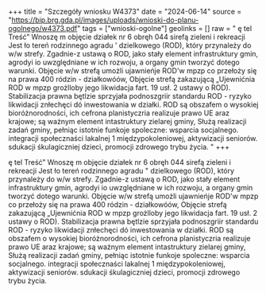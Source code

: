 +++
title = "Szczegóły wniosku W4373"
date = "2024-06-14"
source = "https://bip.brg.gda.pl/images/uploads/wnioski-do-planu-ogolnego/w4373.pdf"
tags = ["wnioski-ogolne"]
geolinks = []
raw = "  ę tel Treść” Wnoszę m objęcie działek nr 6 obręh 044 sirefą zieleni i rekreacji Jest ło tereń rodzinnego agradu ' dzielkowego (ROD), który przynależy do w/w strefy. Zgadnie-z ustawą o ROD, jako stały element infrastruktury gmin, agrodyi io uwzględniane w ich rozwoju, a organy gmin tworzyć dotego warunki. Objęcie w/w strefą umożli ujawnieńje ROD'w mpzp co przełoży się na prawa 400 ródzin - działkowóów, Objęcie strefą zakazującą „Ujewnićnia ROD w mpzp grożlloby jego likwidacja fart. 19 usł. 2 ustawy o ROD). Stabilizacja prawna bętlzie sprzyjała podnoszgriir standardu ROD - ryzyko likwidacji znłechęci dó inwestowania w działki. ROD są obszafem o wysokiej bioróżnorodności, ich cefrona planistyczria realizuje prawo UE araz krajowe; są ważnym element intastruktury zielarej gminy, Służą realizacji zadań gminy, pełniąc istotnie funkoje spoleczne: wsparcia socjalnego. integracji społecznaści lakalnej 1 międzypokoleniowej, aktywizacji seniorów. sdukacji śkulagiczniej dzieci, promocji zdrowego trybu życia. "
+++


 ę tel Treść” Wnoszę m objęcie działek nr 6 obręh 044 sirefą zieleni i rekreacji Jest ło tereń rodzinnego agradu
" dzielkowego (ROD), który przynależy do w/w strefy. Zgadnie-z ustawą o ROD, jako stały element infrastruktury
gmin, agrodyi io uwzględniane w ich rozwoju, a organy gmin tworzyć dotego warunki. Objęcie w/w strefą
umożli ujawnieńje ROD'w mpzp co przełoży się na prawa 400 ródzin - działkowóów, Objęcie strefą zakazującą
„Ujewnićnia ROD w mpzp grożlloby jego likwidacja fart. 19 usł. 2 ustawy o ROD). Stabilizacja prawna bętlzie
sprzyjała podnoszgriir standardu ROD - ryzyko likwidacji znłechęci dó inwestowania w działki. ROD są
obszafem o wysokiej bioróżnorodności, ich cefrona planistyczria realizuje prawo UE araz krajowe; są ważnym
element intastruktury zielarej gminy, Służą realizacji zadań gminy, pełniąc istotnie funkoje spoleczne: wsparcia
socjalnego. integracji społecznaści lakalnej 1 międzypokoleniowej, aktywizacji seniorów. sdukacji śkulagiczniej
dzieci, promocji zdrowego trybu życia.



